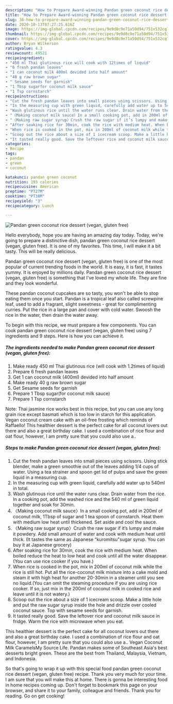 ```yaml
---
description: "How to Prepare Award-winning Pandan green coconut rice dessert (vegan, gluten free)"
title: "How to Prepare Award-winning Pandan green coconut rice dessert (vegan, gluten free)"
slug: 36-how-to-prepare-award-winning-pandan-green-coconut-rice-dessert-vegan-gluten-free
date: 2020-10-13T07:27:25.616Z
image: https://img-global.cpcdn.com/recipes/9e9d8c9e71a50d94/751x532cq70/pandan-green-coconut-rice-dessert-vegan-gluten-free-recipe-main-photo.jpg
thumbnail: https://img-global.cpcdn.com/recipes/9e9d8c9e71a50d94/751x532cq70/pandan-green-coconut-rice-dessert-vegan-gluten-free-recipe-main-photo.jpg
cover: https://img-global.cpcdn.com/recipes/9e9d8c9e71a50d94/751x532cq70/pandan-green-coconut-rice-dessert-vegan-gluten-free-recipe-main-photo.jpg
author: Bryan Wilkerson
ratingvalue: 4.3
reviewcount: 49521
recipeingredient:
- "450 ml Thai glutinous rice will cook with 12times of liquid"
- "6 fresh pandan leaves"
- "1 can coconut milk 400ml devided into half amount"
- "40 g raw brown sugar"
- " Sesame seeds for garnish"
- "1 Tbsp sugarfor coconut milk sauce"
- "1 Tsp cornstarch"
recipeinstructions:
- "Cut the fresh pandan leaves into small pieces using scissors. Using stick blender, make a green smoothie out of the leaves adding 1/4 cups of water. Using a tea strainer and spoon get lid of pulps and save the green liquid in a measuring cup."
- "In the measuring cup with green liquid, carefully add water up to 540ml in total."
- "Wash glutinous rice until the water runs clear. Drain water from the rice. In a cooking pot, add the washed rice and the 540 ml of green liquid together and soak for 30min."
- "〈Making coconut milk sauce〉In a small cooking pot, add in 200ml of coconut milk, 1Tbsp of sugar and 1 tea spoon of cornstarch. Heat them with medium low heat until thickened. Set aside and cool the sauce."
- "〈Making raw sugar syrup〉Crush the raw sugar if it’s lumpy and make it powdery. Add small amount of water and cook with medium heat until thick. (It tastes the same as Japanese “kuromitsu&#34;sugar syrup. You can buy it at Japanese grocery)"
- "After soaking rice for 30min, cook the rice with medium heat. When boiled reduce the heat to low heat and cook until all the water disappear. (You can use rice cooker if you have.)"
- "When rice is cooked in the pot, mix in 200ml of coconut milk while the rice is still hot. Put all the rice-coconut milk mixture into a cake mold and steam it with high heat for another 20-30min in a steamer until you see no liquid.(You can omit the steaming procedure if you are using rice cooker. If so, just mix in the 200ml of coconut milk in cooked rice and leave until it is not watery.)"
- "Scoop out the rice about a size of 1 icecream scoop. Make a little hole and put the raw sugar syrup inside the hole and drizzle over cooled coconut sauce. Top with sesame seeds for garnish."
- "It tasted really good. Save the leftover rice and coconut milk sauce in fridge. Warm the rice with microwave when you eat."
categories:
- Recipe
tags:
- pandan
- green
- coconut

katakunci: pandan green coconut 
nutrition: 193 calories
recipecuisine: American
preptime: "PT27M"
cooktime: "PT38M"
recipeyield: "3"
recipecategory: Lunch

---
```



![Pandan green coconut rice dessert (vegan, gluten free)](https://img-global.cpcdn.com/recipes/9e9d8c9e71a50d94/751x532cq70/pandan-green-coconut-rice-dessert-vegan-gluten-free-recipe-main-photo.jpg)

Hello everybody, hope you are having an amazing day today. Today, we're going to prepare a distinctive dish, pandan green coconut rice dessert (vegan, gluten free). It is one of my favorites. This time, I will make it a bit tasty. This will be really delicious.

Pandan green coconut rice dessert (vegan, gluten free) is one of the most popular of current trending foods in the world. It is easy, it is fast, it tastes yummy. It is enjoyed by millions daily. Pandan green coconut rice dessert (vegan, gluten free) is something that I've loved my whole life. They are fine and they look wonderful.

These pandan coconut cupcakes are so tasty, you won&#39;t be able to stop eating them once you start. Pandan is a tropical leaf also called screwpine leaf, used to add a fragrant, slight sweetness - great for complimenting curries. Put the rice in a large pan and cover with cold water. Swoosh the rice in the water, then drain the water away.


To begin with this recipe, we must prepare a few components. You can cook pandan green coconut rice dessert (vegan, gluten free) using 7 ingredients and 9 steps. Here is how you can achieve it.

<!--inarticleads1-->

##### The ingredients needed to make Pandan green coconut rice dessert (vegan, gluten free):

1. Make ready 450 ml Thai glutinous rice (will cook with 1.2times of liquid)
1. Prepare 6 fresh pandan leaves
1. Get 1 can coconut milk (400ml) devided into half amount
1. Make ready 40 g raw brown sugar
1. Get  Sesame seeds for garnish
1. Prepare 1 Tbsp sugar(for coconut milk sauce)
1. Prepare 1 Tsp cornstarch


Note: Thai jasmine rice works best in this recipe, but you can use any long grain rice except basmati which is too low in starch for this application. Vegan coconut cream cake with an oil-free frosting which reminds of Raffaello! This healthier dessert is the perfect cake for all coconut lovers out there and also a great birthday cake. I used a combination of rice flour and oat flour, however, I am pretty sure that you could also use a.. 

<!--inarticleads2-->

##### Steps to make Pandan green coconut rice dessert (vegan, gluten free):

1. Cut the fresh pandan leaves into small pieces using scissors. Using stick blender, make a green smoothie out of the leaves adding 1/4 cups of water. Using a tea strainer and spoon get lid of pulps and save the green liquid in a measuring cup.
1. In the measuring cup with green liquid, carefully add water up to 540ml in total.
1. Wash glutinous rice until the water runs clear. Drain water from the rice. In a cooking pot, add the washed rice and the 540 ml of green liquid together and soak for 30min.
1. 〈Making coconut milk sauce〉In a small cooking pot, add in 200ml of coconut milk, 1Tbsp of sugar and 1 tea spoon of cornstarch. Heat them with medium low heat until thickened. Set aside and cool the sauce.
1. 〈Making raw sugar syrup〉Crush the raw sugar if it’s lumpy and make it powdery. Add small amount of water and cook with medium heat until thick. (It tastes the same as Japanese “kuromitsu&#34;sugar syrup. You can buy it at Japanese grocery)
1. After soaking rice for 30min, cook the rice with medium heat. When boiled reduce the heat to low heat and cook until all the water disappear. (You can use rice cooker if you have.)
1. When rice is cooked in the pot, mix in 200ml of coconut milk while the rice is still hot. Put all the rice-coconut milk mixture into a cake mold and steam it with high heat for another 20-30min in a steamer until you see no liquid.(You can omit the steaming procedure if you are using rice cooker. If so, just mix in the 200ml of coconut milk in cooked rice and leave until it is not watery.)
1. Scoop out the rice about a size of 1 icecream scoop. Make a little hole and put the raw sugar syrup inside the hole and drizzle over cooled coconut sauce. Top with sesame seeds for garnish.
1. It tasted really good. Save the leftover rice and coconut milk sauce in fridge. Warm the rice with microwave when you eat.


This healthier dessert is the perfect cake for all coconut lovers out there and also a great birthday cake. I used a combination of rice flour and oat flour, however, I am pretty sure that you could also use a.. Vegan Coconut Milk CaramelsMy Source Life. Pandan makes some of Southeast Asia&#39;s best desserts bright green. These are the best from Thailand, Malaysia, Vietnam, and Indonesia. 

So that's going to wrap it up with this special food pandan green coconut rice dessert (vegan, gluten free) recipe. Thank you very much for your time. I am sure that you will make this at home. There is gonna be interesting food in home recipes coming up. Don't forget to bookmark this page on your browser, and share it to your family, colleague and friends. Thank you for reading. Go on get cooking!
